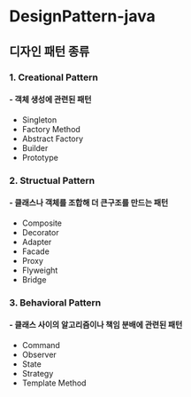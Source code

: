 # DesignPattern-java


## 디자인 패턴 종류


### 1. Creational Pattern
#### - 객체 생성에 관련된 패턴
* Singleton
* Factory Method
* Abstract Factory
* Builder
* Prototype


### 2. Structual Pattern
#### - 클래스나 객체를 조합해 더 큰구조를 만드는 패턴
* Composite
* Decorator
* Adapter
* Facade
* Proxy
* Flyweight
* Bridge

### 3. Behavioral Pattern
#### - 클래스 사이의 알고리즘이나 책임 분배에 관련된 패턴
* Command
* Observer
* State
* Strategy
* Template Method
